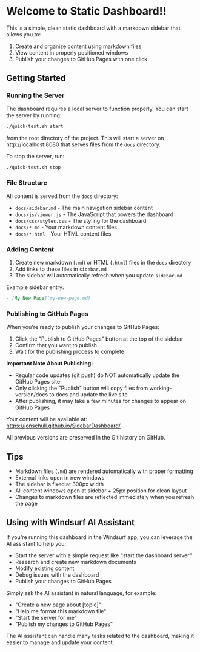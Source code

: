 # Welcome to Static Dashboard!!

This is a simple, clean static dashboard with a markdown sidebar that allows you to:

1. Create and organize content using markdown files
2. View content in properly positioned windows
3. Publish your changes to GitHub Pages with one click

## Getting Started

### Running the Server

The dashboard requires a local server to function properly. You can start the server by running:

```bash
./quick-test.sh start
```

from the root directory of the project. This will start a server on http://localhost:8080 that serves files from the `docs` directory.

To stop the server, run:

```bash
./quick-test.sh stop
```

### File Structure

All content is served from the `docs` directory:

- `docs/sidebar.md` - The main navigation sidebar content
- `docs/js/viewer.js` - The JavaScript that powers the dashboard
- `docs/css/styles.css` - The styling for the dashboard
- `docs/*.md` - Your markdown content files
- `docs/*.html` - Your HTML content files

### Adding Content

1. Create new markdown (`.md`) or HTML (`.html`) files in the `docs` directory
2. Add links to these files in `sidebar.md`
3. The sidebar will automatically refresh when you update `sidebar.md`

Example sidebar entry:

```markdown
- [My New Page](my-new-page.md)
```

### Publishing to GitHub Pages

When you're ready to publish your changes to GitHub Pages:

1. Click the "Publish to GitHub Pages" button at the top of the sidebar
2. Confirm that you want to publish
3. Wait for the publishing process to complete

**Important Note About Publishing:**

- Regular code updates (git push) do NOT automatically update the GitHub Pages site
- Only clicking the "Publish" button will copy files from working-version/docs to docs and update the live site
- After publishing, it may take a few minutes for changes to appear on GitHub Pages

Your content will be available at: https://jonschull.github.io/SidebarDashboard/

All previous versions are preserved in the Git history on GitHub.

## Tips

- Markdown files (`.md`) are rendered automatically with proper formatting
- External links open in new windows
- The sidebar is fixed at 300px width
- All content windows open at sidebar + 25px position for clean layout
- Changes to markdown files are reflected immediately when you refresh the page

## Using with Windsurf AI Assistant

If you're running this dashboard in the Windsurf app, you can leverage the AI assistant to help you:

- Start the server with a simple request like "start the dashboard server"
- Research and create new markdown documents
- Modify existing content
- Debug issues with the dashboard
- Publish your changes to GitHub Pages

Simply ask the AI assistant in natural language, for example:

- "Create a new page about [topic]"
- "Help me format this markdown file"
- "Start the server for me"
- "Publish my changes to GitHub Pages"

The AI assistant can handle many tasks related to the dashboard, making it easier to manage and update your content.
